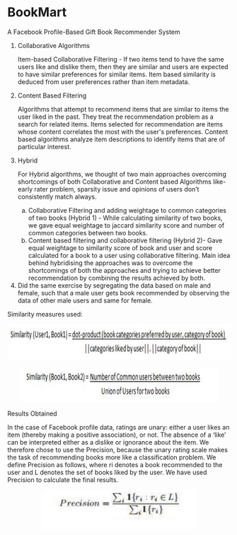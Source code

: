 # BookMart
A Facebook Profile-Based Gift Book Recommender System
<ol type="1">
<li>Collaborative Algorithms</li>
  <p> Item-based Collaborative Filtering - If two items tend to have the same users like and dislike them, then they are similar and users are expected to have similar preferences for similar items. Item based similarity is deduced from user preferences rather than item metadata.</p>
<li>Content Based Filtering</li>
  <p>Algorithms that attempt to recommend items that are similar to items the user liked in the past. They treat the recommendation problem as a search for related items. Items selected for recommendation are items whose content correlates the most with the user's preferences. Content based algorithms analyze item descriptions to identify items that are of particular interest.</p>
<li>Hybrid</li>
<p>For Hybrid algorithms, we thought of two main approaches overcoming shortcomings of both Collaborative and Content based Algorithms like- early rater problem, sparsity issue and opinions of users don’t consistently match always.</p>
  <ol type="a">
    <li>Collaborative Filtering and adding weightage to common categories of two books (Hybrid 1) - While calculating similarity of two books, we gave equal weightage to jaccard similarity score and number of common categories between two books.</li>
  <li>Content based filtering and collaborative filtering (Hybrid 2)- Gave equal weightage to similarity score of book and user and score calculated for a book to a user using collaborative filtering. Main idea behind hybridising the approaches was to overcome the shortcomings of both the approaches and trying to achieve better recommendation by combining the results achieved by both.</li>
  </ol>
 <li> Did the same exercise by segregating the data based on male and female, such that a male user gets book recommended by observing the data of other male users and same for female.
 </ol>
 Similarity measures used:
<p align="center">
 <img src="https://github.com/ShwetaSood/BookMart/blob/master/photos/Screen%20Shot%202016-11-23%20at%201.29.25%20PM.png" width="550" height="80"/><br>
 </p>
 <p align="center">
  <img src="https://github.com/ShwetaSood/BookMart/blob/master/photos/Screen%20Shot%202016-11-23%20at%201.29.34%20PM.png" width="450" height="80"/>
</p>
 Results Obtained
<p>
In the case of Facebook profile data, ratings are unary: either a user likes an item (thereby making a positive association), or not. The absence of a ‘like’ can be interpreted either as a dislike or ignorance about the item. We therefore chose to use the Precision, because the unary rating scale makes the task of recommending books more like a classification problem. We define Precision as follows, where ri denotes a book recommended to the user and L denotes the set of books liked by the user.
We have used Precision to calculate the final results.</p>
<p align="center">
 <img src="https://github.com/ShwetaSood/BookMart/blob/master/photos/Screen%20Shot%202016-11-23%20at%201.29.46%20PM.png" width="350"/>
</p>

